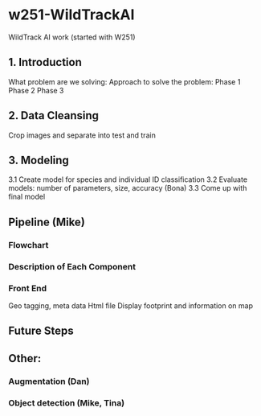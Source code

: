 # w251-WildTrackAI
WildTrack AI work (started with W251)

## 1. Introduction
What problem are we solving:
Approach to solve the problem:
Phase 1
Phase 2
Phase 3

## 2. Data Cleansing
Crop images and separate into test and train

## 3. Modeling
3.1 Create model for species and individual ID classification
3.2 Evaluate models: number of parameters, size, accuracy (Bona)
3.3 Come up with final model

## Pipeline (Mike)
### Flowchart
### Description of Each Component
### Front End
Geo tagging, meta data
Html file
Display footprint and information on map

## Future Steps

## Other: 
### Augmentation (Dan)
### Object detection (Mike, Tina)
